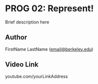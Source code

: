 # PROG 02: Represent!

Brief description here

## Author

FirstName LastName (email@berkeley.edu)

## Video Link

youtube.com/yourLinkAddress

